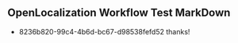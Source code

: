 ## OpenLocalization Workflow Test MarkDown
* 8236b820-99c4-4b6d-bc67-d98538fefd52 
thanks!<!--HONumber=Mar16_HO3-->
